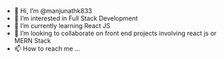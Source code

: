 - 👋 Hi, I’m @manjunathk833
- 👀 I’m interested in Full Stack Development
- 🌱 I’m currently learning React JS
- 💞️ I’m looking to collaborate on front end projects involving react js or MERN Stack
- 📫 How to reach me ...

<!---
manjunathk833/manjunathk833 is a ✨ special ✨ repository because its `README.md` (this file) appears on your GitHub profile.
You can click the Preview link to take a look at your changes.
--->
